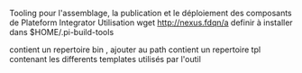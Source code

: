 Tooling pour l'assemblage, la publication  et le déploiement des composants de Plateform Integrator
Utilisation
wget http://nexus.fdqn/a definir
à installer dans $HOME/.pi-build-tools

contient un repertoire bin , ajouter au path
contient un repertoire tpl contenant les differents templates utilisés par l'outil
